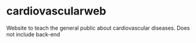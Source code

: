 # cardiovascularweb
Website to teach the general public about cardiovascular diseases. Does not include back-end
